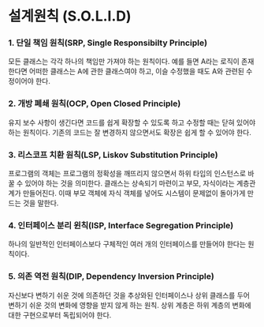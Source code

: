 <h1 id="설계원칙-solid">설계원칙 (S.O.L.I.D)</h1>
<h3 id="1-단일-책임-원칙srp-single-responsibilty-principle">1. 단일 책임 원칙(SRP, Single Responsibilty Principle)</h3>
<p> 모든 클래스는 각각 하나의 책임만 가져야 하는 원칙이다. 예를 들면 A라는 로직이 존재한다면 어떠한 클래스는 A에 관한 클래스여야 하고, 이슬 수정했을 때도 A와 관련된 수정이어야 한다. </p>
<h3 id="2-개방-폐쇄-원칙ocp-open-closed-principle">2. 개방 폐쇄 원칙(OCP, Open Closed Principle)</h3>
<p>유지 보수 사항이 생긴다면 코드를 쉽게 확장할 수 있도록 하고 수정할 때는 닫혀 있어야 하는 원칙이다. 
기존의 코드는 잘 변경하지 않으면서도 확장은 쉽게 할 수 있어야 한다. </p>
<h3 id="3-리스코프-치환-원칙lsp-liskov-substitution-principle">3. 리스코프 치환 원칙(LSP, Liskov Substitution Principle)</h3>
<p>프로그램의 객체는 프로그램의 정확성을 깨뜨리지 않으면서 하위 타입의 인스턴스로 바꿀 수 있어야 하는 것을 의미한다. 클래스는 상속되기 마련이고 부모, 자식이라는 계층관계가 만들어진다. 이때 부모 객체에 자식 객체를 넣어도 시스템이 문제없이 돌아가게 만드는 것을 말한다. </p>
<h3 id="4-인터페이스-분리-윈칙isp-interface-segregation-principle">4. 인터페이스 분리 윈칙(ISP, Interface Segregation Principle)</h3>
<p>하나의 일반적인 인터페이스보다 구체적인 여러 개의 인터페이스를 만들어야 한다는 원칙이다. </p>
<h3 id="5-의존-역전-원칙dip-dependency-inversion-principle">5. 의존 역전 원칙(DIP, Dependency Inversion Principle)</h3>
<p>자신보다 변하기 쉬운 것에 의존하던 것을 추상와된 인터페이스나 상위 클래스를 두어 변하기 쉬운 것의 변화에 영향을 받지 않게 하는 원칙. 
상위 계층은 하위 계층의 변화에 대한 구현으로부터 독립되어야 한다. </p>